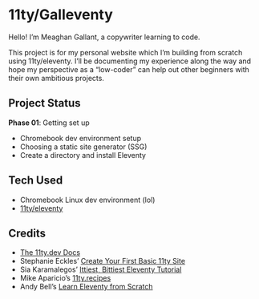 # 11ty/Galleventy

Hello! I’m Meaghan Gallant, a copywriter learning to code. 

This project is for my personal website which I’m building from scratch using 11ty/eleventy. I’ll be documenting my experience along the way and hope my perspective as a “low-coder” can help out other beginners with their own ambitious projects. 

## Project Status

**Phase 01**: Getting set up

* Chromebook dev environment setup
* Choosing a static site generator (SSG)
* Create a directory and install Eleventy

## Tech Used 

* Chromebook Linux dev environment (lol)
* [11ty/eleventy ](https://www.11ty.dev/)

## Credits

* [The 11ty.dev Docs](https://www.11ty.dev/docs/)
* Stephanie Eckles’ [Create Your First Basic 11ty Site](https://11ty.rocks/posts/create-your-first-basic-11ty-website/)
* Sia Karamalegos’ [Ittiest, Bittiest Eleventy Tutorial](https://sia.codes/posts/itsiest-bitsiest-eleventy-tutorial/)
* Mike Aparicio’s [11ty.recipes](https://11ty.recipes/) 
* Andy Bell’s [Learn Eleventy from Scratch](https://learneleventyfromscratch.com/)

